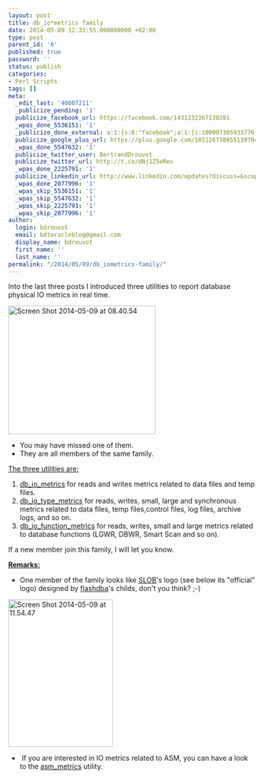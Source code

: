 ```yaml
---
layout: post
title: db_io*metrics family
date: 2014-05-09 12:33:55.000000000 +02:00
type: post
parent_id: '0'
published: true
password: ''
status: publish
categories:
- Perl Scripts
tags: []
meta:
  _edit_last: '40807211'
  _publicize_pending: '1'
  publicize_facebook_url: https://facebook.com/1431232367130281
  _wpas_done_5536151: '1'
  _publicize_done_external: a:1:{s:8:"facebook";a:1:{i:100007305933776;b:1;}}
  publicize_google_plus_url: https://plus.google.com/101126738655139704850/posts/3FqcqaqeLWr
  _wpas_done_5547632: '1'
  publicize_twitter_user: BertrandDrouvot
  publicize_twitter_url: http://t.co/dNj1Z5eRes
  _wpas_done_2225791: '1'
  publicize_linkedin_url: http://www.linkedin.com/updates?discuss=&scope=16310177&stype=M&topic=5870495690811011072&type=U&a=cEZf
  _wpas_done_2077996: '1'
  _wpas_skip_5536151: '1'
  _wpas_skip_5547632: '1'
  _wpas_skip_2225791: '1'
  _wpas_skip_2077996: '1'
author:
  login: bdrouvot
  email: bdtoracleblog@gmail.com
  display_name: bdrouvot
  first_name: ''
  last_name: ''
permalink: "/2014/05/09/db_iometrics-family/"
---
```


Into the last three posts I introduced three utilities to report database physical IO metrics in real time.

<img src="{{ site.baseurl }}/assets/images/screen-shot-2014-05-09-at-08-40-54.png?w=300" class="alignright size-medium wp-image-1970" width="300" height="261" alt="Screen Shot 2014-05-09 at 08.40.54" />

-   You may have missed one of them.
-   They are all members of the same family.

<span style="text-decoration:underline;">The three utilities are:</span>

1.  [db\_io\_metrics](http://bdrouvot.wordpress.com/db_io_metrics_script/ "db_io_metrics") for reads and writes metrics related to data files and temp files.
2.  [db\_io\_type\_metrics](http://bdrouvot.wordpress.com/db_io_type_metrics_script/ "db_io_type_metrics") for reads, writes, small, large and synchronous metrics related to data files, temp files,control files, log files, archive logs, and so on.
3.  [db\_io\_function\_metrics](http://bdrouvot.wordpress.com/db_io_function_metrics_script/ "db_io_function_metrics") for reads, writes, small and large metrics related to database functions (LGWR, DBWR, Smart Scan and so on).

If a new member join this family, I will let you know.

<span style="text-decoration:underline;">**Remarks:**</span>

-   One member of the family looks like [SLOB](http://kevinclosson.wordpress.com/2013/05/02/slob-2-a-significant-update-links-are-here/)'s logo (see below its "official" logo) designed by [flashdba](http://flashdba.com/)'s childs, don't you think? ;-)

<img src="{{ site.baseurl }}/assets/images/screen-shot-2014-05-09-at-11-54-47.png?w=213" class="aligncenter size-medium wp-image-1972" width="213" height="300" alt="Screen Shot 2014-05-09 at 11.54.47" />

-    If you are interested in IO metrics related to ASM, you can have a look to the [asm\_metrics](http://bdrouvot.wordpress.com/asm_metrics_script/ "asm_metrics") utility.
